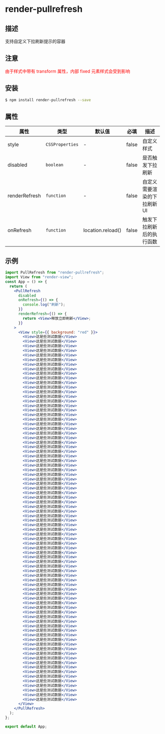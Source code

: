 # render-pullrefresh

## 描述

支持自定义下拉刷新提示的容器

## 注意

<span style="color: red;">由于样式中带有 transform 属性，内部 fixed 元素样式会受到影响</span>

## 安装

```bash
$ npm install render-pullrefresh --save
```

## 属性

| **属性**      | **类型**        | **默认值**        | **必填** | **描述**                    |
| ------------- | --------------- | ----------------- | -------- | --------------------------- |
| style         | `CSSProperties` | -                 | false    | 自定义样式                  |
| disabled      | `boolean`       | -                 | false    | 是否触发下拉刷新            |
| renderRefresh | `function`      | -                 | false    | 自定义需要渲染的下拉刷新 UI |
| onRefresh     | `function`      | location.reload() | false    | 触发下拉刷新后的执行函数    |

## 示例

```jsx
import PullRefresh from "render-pullrefresh";
import View from "render-view";
const App = () => {
  return (
    <PullRefresh
      disabled
      onRefresh={() => {
        console.log("刷新");
      }}
      renderRefresh={() => {
        return <View>释放立即刷新</View>;
      }}
    >
      <View style={{ background: "red" }}>
        <View>这是些测试数据</View>
        <View>这是些测试数据</View>
        <View>这是些测试数据</View>
        <View>这是些测试数据</View>
        <View>这是些测试数据</View>
        <View>这是些测试数据</View>
        <View>这是些测试数据</View>
        <View>这是些测试数据</View>
        <View>这是些测试数据</View>
        <View>这是些测试数据</View>
        <View>这是些测试数据</View>
        <View>这是些测试数据</View>
        <View>这是些测试数据</View>
        <View>这是些测试数据</View>
        <View>这是些测试数据</View>
        <View>这是些测试数据</View>
        <View>这是些测试数据</View>
        <View>这是些测试数据</View>
        <View>这是些测试数据</View>
        <View>这是些测试数据</View>
        <View>这是些测试数据</View>
        <View>这是些测试数据</View>
        <View>这是些测试数据</View>
        <View>这是些测试数据</View>
        <View>这是些测试数据</View>
        <View>这是些测试数据</View>
        <View>这是些测试数据</View>
        <View>这是些测试数据</View>
        <View>这是些测试数据</View>
        <View>这是些测试数据</View>
        <View>这是些测试数据</View>
        <View>这是些测试数据</View>
        <View>这是些测试数据</View>
        <View>这是些测试数据</View>
        <View>这是些测试数据</View>
        <View>这是些测试数据</View>
        <View>这是些测试数据</View>
        <View>这是些测试数据</View>
        <View>这是些测试数据</View>
        <View>这是些测试数据</View>
        <View>这是些测试数据</View>
        <View>这是些测试数据</View>
        <View>这是些测试数据</View>
        <View>这是些测试数据</View>
        <View>这是些测试数据</View>
        <View>这是些测试数据</View>
        <View>这是些测试数据</View>
        <View>这是些测试数据</View>
        <View>这是些测试数据</View>
        <View>这是些测试数据</View>
        <View>这是些测试数据</View>
        <View>这是些测试数据</View>
        <View>这是些测试数据</View>
        <View>这是些测试数据</View>
        <View>这是些测试数据</View>
        <View>这是些测试数据</View>
        <View>这是些测试数据</View>
        <View>这是些测试数据</View>
        <View>这是些测试数据</View>
        <View>这是些测试数据</View>
        <View>这是些测试数据</View>
        <View>这是些测试数据</View>
        <View>这是些测试数据</View>
        <View>这是些测试数据</View>
        <View>这是些测试数据</View>
        <View>这是些测试数据</View>
        <View>这是些测试数据</View>
        <View>这是些测试数据</View>
        <View>这是些测试数据</View>
        <View>这是些测试数据</View>
        <View>这是些测试数据</View>
        <View>这是些测试数据</View>
        <View>这是些测试数据</View>
        <View>这是些测试数据</View>
        <View>这是些测试数据</View>
        <View>这是些测试数据</View>
        <View>这是些测试数据</View>
        <View>这是些测试数据</View>
        <View>这是些测试数据</View>
        <View>这是些测试数据</View>
      </View>
    </PullRefresh>
  );
};

export default App;
```
